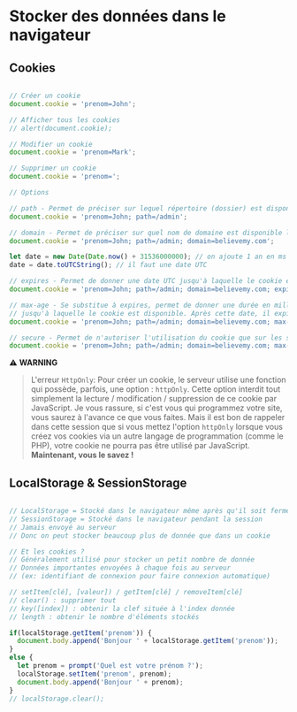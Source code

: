 # Stocker des données dans le navigateur

## Cookies

```js

// Créer un cookie
document.cookie = 'prenom=John';

// Afficher tous les cookies
// alert(document.cookie);

// Modifier un cookie
document.cookie = 'prenom=Mark';

// Supprimer un cookie
document.cookie = 'prenom=';

// Options

// path - Permet de préciser sur lequel répertoire (dossier) est disponible le cookie
document.cookie = 'prenom=John; path=/admin';

// domain - Permet de préciser sur quel nom de domaine est disponible le cookie
document.cookie = 'prenom=John; path=/admin; domain=believemy.com';

let date = new Date(Date.now() + 31536000000); // on ajoute 1 an en ms
date = date.toUTCString(); // il faut une date UTC

// expires - Permet de donner une date UTC jusqu'à laquelle le cookie est disponible, après cette date, il expirera
document.cookie = 'prenom=John; path=/admin; domain=believemy.com; expires=' + date;

// max-age - Se substitue à expires, permet de donner une durée en millisecondes
// jusqu'à laquelle le cookie est disponible. Après cette date, il expirera
document.cookie = 'prenom=John; path=/admin; domain=believemy.com; max-age=31536000000';

// secure - Permet de n'autoriser l'utilisation du cookie que sur les sites sécurisés (https)
document.cookie = 'prenom=John; path=/admin; domain=believemy.com; max-age=31536000000; secure'; 

```

⚠️ **WARNING**
> L'erreur `HttpOnly`: Pour créer un cookie, le serveur utilise une fonction qui possède, parfois, une option : `httpOnly`. Cette option interdit tout simplement la lecture / modification / suppression de ce cookie par JavaScript. Je vous rassure, si c'est vous qui programmez votre site, vous saurez à l'avance ce que vous faites. Mais il est bon de rappeler dans cette session que si vous mettez l'option `httpOnly` lorsque vous créez vos cookies via un autre langage de programmation (comme le PHP), votre cookie ne pourra pas être utilisé par JavaScript. __Maintenant, vous le savez !__

## LocalStorage & SessionStorage

```js

// LocalStorage = Stocké dans le navigateur même après qu'il soit fermé
// SessionStorage = Stocké dans le navigateur pendant la session
// Jamais envoyé au serveur
// Donc on peut stocker beaucoup plus de donnée que dans un cookie 

// Et les cookies ?
// Généralement utilisé pour stocker un petit nombre de donnée
// Données importantes envoyées à chaque fois au serveur 
// (ex: identifiant de connexion pour faire connexion automatique)

// setItem[clé], [valeur]) / getItem[clé] / removeItem[clé]
// clear() : supprimer tout
// key([index]) : obtenir la clef située à l'index donnée
// length : obtenir le nombre d'éléments stockés

if(localStorage.getItem('prenom')) {
  document.body.append('Bonjour ' + localStorage.getItem('prenom'));
}
else {
  let prenom = prompt('Quel est votre prénom ?');
  localStorage.setItem('prenom', prenom);
  document.body.append('Bonjour ' + prenom);
}
// localStorage.clear();

```
